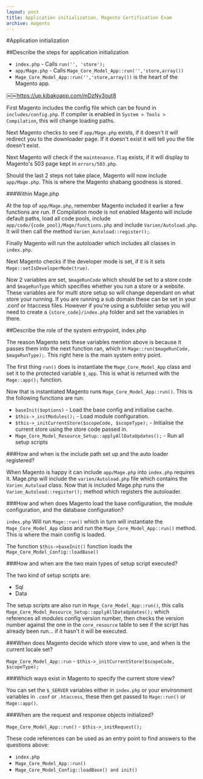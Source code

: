 ```yaml
---
layout: post
title: Application initialization, Magento Certification Exam
archive: magento
---
```

#Application initialization

##Describe the steps for application initialization

- `index.php` - Calls `run('', 'store');`
- `app/Mage.php` - Calls `Mage_Core_Model_App::run('','store,array())`
- `Mage_Core_Model_App::run('','store,array())` is the heart of the Magento app.

￼￼https://up.kibakoapp.com/mDzNy3out8

First Magento includes the config file which can be found in `includes/config.php`. If compiler is enabled in `System > Tools > Compilation`, this will change loading paths.

Next Magento checks to see if `app/Mage.php` exists, if it doesn't it will redirect you to the downloader page. If it doesn't exist it will tell you the file doesn't exist.

Next Magento will check if the `maintenance.flag` exists, if it will display to Magento's 503 page kept in `errors/503.php`.
 
Should the last 2 steps not take place, Magento will now include `app/Mage.php`. This is where the Magento shabang goodness is stored.

###Within Mage.php

At the top of `app/Mage.php`, remember Magento included it earlier a few functions are run. If Compilation mode is not enabled Magento will include default paths, load all code pools, include `app/code/{code_pool}/Mage/functions.php` and include `Varien/Autoload.php`. It will then call the method `Varien_Autoload::register();`.

Finally Magento will run the autoloader which includes all classes in `index.php`.

Next Magento checks if the developer mode is set, if it is it sets `Mage::setIsDeveloperMode(true)`.

Now 2 variables are set, `$mageRunCode` which should be set to a store code and `$mageRunType` which specifies whether you run a store or a website. These variables are for multi store setup so will change dependant on what store your running. If you are running a sub domain these can be set in your .conf or htaccess files. However if you're using a subfolder setup you will need to create a `{store_code}/index.php` folder and set the variables in there.

##Describe the role of the system entrypoint, index.php

The reason Magento sets these variables mention above is because it passes them into the next function ran, which in `Mage::run($mageRunCode, $mageRunType);`. This right here is the main system entry point.

The first thing `run()` does is instantiate the `Mage_Core_Model_App` class and set it to the protected variable `$_app`. This is what is returned with the `Mage::app();` function.

Now that is instantiated Magento runs `Mage_Core_Model_App::run()`. This is the following functions are run:

- `baseInit($options)` - Load the base config and initialise cache.
- `$this->_initModules();` - Load module configuration.
- `$this->_initCurrentStore($scopeCode, $scopeType);` - Initialise the current store using the store code passed in. 
- `Mage_Core_Model_Resource_Setup::applyAllDataUpdates();` - Run all setup scripts

###How and when is the include path set up and the auto loader registered?

When Magento is happy it can include `app/Mage.php` into `index.php` requires it. Mage.php will include the `varien/Autoload.php` file which contains the `Varien_Autoload` class. Now that is included Mage.php runs the `Varien_Autoload::register();` method which registers the autoloader. 

###How and when does Magento load the base configuration, the module configuration, and the database configuration?

`index.php` Will run `Mage::run()` which in turn will instantiate the `Mage_Core_Model_App` class and run the `Mage_Core_Model_App::run()` method. This is where the main config is loaded.

The function `$this->baseInit()` function loads the `Mage_Core_Model_Config::loadBase()`

###How and when are the two main types of setup script executed?

The two kind of setup scripts are:

- Sql
- Data


The setup scripts are also run in `Mage_Core_Model_App::run()`, this calls `Mage_Core_Model_Resource_Setup::applyAllDataUpdates();` which references all modules config version number, then checks the version number against the one in the `core_resource` table to see if the script has already been run... if it hasn't it will be executed.

###When does Magento decide which store view to use, and when is the current locale set?

`Mage_Core_Model_App::run` - `$this->_initCurrentStore($scopeCode, $scopeType);`

###Which ways exist in Magento to specify the current store view?

You can set the `$_SERVER` variables either in `index.php` or your environment variables in `.conf` or `.htaccess`, these then get passed to `Mage::run()` or `Mage::app()`.

###When are the request and response objects initialized?

`Mage_Core_Model_App::run()` - `$this->_initRequest();`

These code references can be used as an entry point to find answers to the questions above:

- `index.php`
- `Mage_Core_Model_App::run()`
- `Mage_Core_Model_Config::loadBase() and init()`
